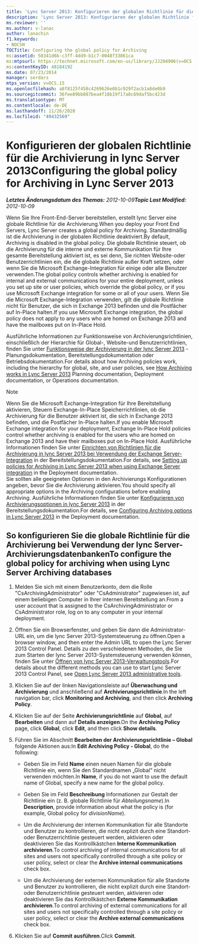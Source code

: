 ```yaml
---
title: 'Lync Server 2013: Konfigurieren der globalen Richtlinie für die Archivierung'
description: 'Lync Server 2013: Konfigurieren der globalen Richtlinie für die Archivierung'
ms.reviewer: ''
ms.author: v-lanac
author: lanachin
f1.keywords:
- NOCSH
TOCTitle: Configuring the global policy for Archiving
ms:assetid: 58341d6b-c3ff-4dd9-b1c7-0048f33861ca
ms:mtpsurl: https://technet.microsoft.com/en-us/library/JJ204906(v=OCS.15)
ms:contentKeyID: 48184192
ms.date: 07/23/2014
manager: serdars
mtps_version: v=OCS.15
ms.openlocfilehash: a8f8125f458c4269626e0b1c929f2acb1a8de0b9
ms.sourcegitcommit: 36fee89bb887bea4f18b19f17a8c69daf5bc423d
ms.translationtype: MT
ms.contentlocale: de-DE
ms.lasthandoff: 11/26/2020
ms.locfileid: "49432569"
---
```

# <a name="configuring-the-global-policy-for-archiving-in-lync-server-2013"></a><span data-ttu-id="876b4-103">Konfigurieren der globalen Richtlinie für die Archivierung in lync Server 2013</span><span class="sxs-lookup"><span data-stu-id="876b4-103">Configuring the global policy for Archiving in Lync Server 2013</span></span>

<div data-xmlns="http://www.w3.org/1999/xhtml">

<div class="topic" data-xmlns="http://www.w3.org/1999/xhtml" data-msxsl="urn:schemas-microsoft-com:xslt" data-cs="https://msdn.microsoft.com/">

<div data-asp="https://msdn2.microsoft.com/asp">



</div>

<div id="mainSection">

<div id="mainBody"><span data-ttu-id="876b4-104">

<span> </span></span><span class="sxs-lookup"><span data-stu-id="876b4-104">

<span> </span></span></span>

<span data-ttu-id="876b4-105">_**Letztes Änderungsdatum des Themas:** 2012-10-09_</span><span class="sxs-lookup"><span data-stu-id="876b4-105">_**Topic Last Modified:** 2012-10-09_</span></span>

<span data-ttu-id="876b4-106">Wenn Sie Ihre Front-End-Server bereitstellen, erstellt lync Server eine globale Richtlinie für die Archivierung.</span><span class="sxs-lookup"><span data-stu-id="876b4-106">When you deploy your Front End Servers, Lync Server creates a global policy for Archiving.</span></span> <span data-ttu-id="876b4-107">Standardmäßig ist die Archivierung in der globalen Richtlinie deaktiviert.</span><span class="sxs-lookup"><span data-stu-id="876b4-107">By default, Archiving is disabled in the global policy.</span></span> <span data-ttu-id="876b4-108">Die globale Richtlinie steuert, ob die Archivierung für die interne und externe Kommunikation für Ihre gesamte Bereitstellung aktiviert ist, es sei denn, Sie richten Website-oder Benutzerrichtlinien ein, die die globale Richtlinie außer Kraft setzen, oder wenn Sie die Microsoft Exchange-Integration für einige oder alle Benutzer verwenden.</span><span class="sxs-lookup"><span data-stu-id="876b4-108">The global policy controls whether archiving is enabled for internal and external communications for your entire deployment, unless you set up site or user policies, which override the global policy, or if you use Microsoft Exchange integration for some or all of your users.</span></span> <span data-ttu-id="876b4-109">Wenn Sie die Microsoft Exchange-Integration verwenden, gilt die globale Richtlinie nicht für Benutzer, die sich in Exchange 2013 befinden und die Postfächer auf In-Place halten.</span><span class="sxs-lookup"><span data-stu-id="876b4-109">If you use Microsoft Exchange integration, the global policy does not apply to any users who are homed on Exchange 2013 and have the mailboxes put on In-Place Hold.</span></span>

<span data-ttu-id="876b4-110">Ausführliche Informationen zur Funktionsweise von Archivierungsrichtlinien, einschließlich der Hierarchie für Global-, Website-und Benutzerrichtlinien, finden Sie unter [Funktionsweise der Archivierung in der lync Server 2013](lync-server-2013-how-archiving-works.md) -Planungsdokumentation, Bereitstellungsdokumentation oder Betriebsdokumentation.</span><span class="sxs-lookup"><span data-stu-id="876b4-110">For details about how Archiving policies work, including the hierarchy for global, site, and user policies, see [How Archiving works in Lync Server 2013](lync-server-2013-how-archiving-works.md) Planning documentation, Deployment documentation, or Operations documentation.</span></span>

<div>


> [!NOTE]  
> <span data-ttu-id="876b4-111">Wenn Sie die Microsoft Exchange-Integration für Ihre Bereitstellung aktivieren, Steuern Exchange-In-Place Speicherrichtlinien, ob die Archivierung für die Benutzer aktiviert ist, die sich in Exchange 2013 befinden, und die Postfächer In-Place halten.</span><span class="sxs-lookup"><span data-stu-id="876b4-111">If you enable Microsoft Exchange integration for your deployment, Exchange In-Place Hold policies control whether archiving is enabled for the users who are homed on Exchange 2013 and have their mailboxes put on In-Place Hold.</span></span> <span data-ttu-id="876b4-112">Ausführliche Informationen finden Sie unter <A href="lync-server-2013-setting-up-policies-for-archiving-when-using-exchange-server-integration.md">Einrichten von Richtlinien für die Archivierung in lync Server 2013 bei Verwendung der Exchange Server-Integration</A> in der Bereitstellungsdokumentation.</span><span class="sxs-lookup"><span data-stu-id="876b4-112">For details, see <A href="lync-server-2013-setting-up-policies-for-archiving-when-using-exchange-server-integration.md">Setting up policies for Archiving in Lync Server 2013 when using Exchange Server integration</A> in the Deployment documentation.</span></span><BR><span data-ttu-id="876b4-113">Sie sollten alle geeigneten Optionen in den Archivierungs Konfigurationen angeben, bevor Sie die Archivierung aktivieren.</span><span class="sxs-lookup"><span data-stu-id="876b4-113">You should specify all appropriate options in the Archiving configurations before enabling Archiving.</span></span> <span data-ttu-id="876b4-114">Ausführliche Informationen finden Sie unter <A href="lync-server-2013-configuring-archiving-options.md">Konfigurieren von Archivierungsoptionen in lync Server 2013</A> in der Bereitstellungsdokumentation.</span><span class="sxs-lookup"><span data-stu-id="876b4-114">For details, see <A href="lync-server-2013-configuring-archiving-options.md">Configuring Archiving options in Lync Server 2013</A> in the Deployment documentation.</span></span>



</div>

<div>

## <a name="to-configure-the-global-policy-for-archiving-when-using-lync-server-archiving-databases"></a><span data-ttu-id="876b4-115">So konfigurieren Sie die globale Richtlinie für die Archivierung bei Verwendung der lync Server-Archivierungsdatenbanken</span><span class="sxs-lookup"><span data-stu-id="876b4-115">To configure the global policy for archiving when using Lync Server Archiving databases</span></span>

1.  <span data-ttu-id="876b4-116">Melden Sie sich mit einem Benutzerkonto, dem die Rolle "CsArchivingAdministrator" oder "CsAdministrator" zugewiesen ist, auf einem beliebigen Computer in Ihrer internen Bereitstellung an.</span><span class="sxs-lookup"><span data-stu-id="876b4-116">From a user account that is assigned to the CsArchivingAdministrator or CsAdministrator role, log on to any computer in your internal deployment.</span></span>

2.  <span data-ttu-id="876b4-117">Öffnen Sie ein Browserfenster, und geben Sie dann die Administrator-URL ein, um die lync Server 2013-Systemsteuerung zu öffnen.</span><span class="sxs-lookup"><span data-stu-id="876b4-117">Open a browser window, and then enter the Admin URL to open the Lync Server 2013 Control Panel.</span></span> <span data-ttu-id="876b4-118">Details zu den verschiedenen Methoden, die Sie zum Starten der lync Server 2013-Systemsteuerung verwenden können, finden Sie unter [Öffnen von lync Server 2013-Verwaltungstools](lync-server-2013-open-lync-server-administrative-tools.md).</span><span class="sxs-lookup"><span data-stu-id="876b4-118">For details about the different methods you can use to start Lync Server 2013 Control Panel, see [Open Lync Server 2013 administrative tools](lync-server-2013-open-lync-server-administrative-tools.md).</span></span>

3.  <span data-ttu-id="876b4-119">Klicken Sie auf der linken Navigationsleiste auf **Überwachung und Archivierung** und anschließend auf **Archivierungsrichtlinie**.</span><span class="sxs-lookup"><span data-stu-id="876b4-119">In the left navigation bar, click **Monitoring and Archiving**, and then click **Archiving Policy**.</span></span>

4.  <span data-ttu-id="876b4-120">Klicken Sie auf der Seite **Archivierungsrichtlinie** auf **Global**, auf **Bearbeiten** und dann auf **Details anzeigen**.</span><span class="sxs-lookup"><span data-stu-id="876b4-120">On the **Archiving Policy** page, click **Global**, click **Edit**, and then click **Show details**.</span></span>

5.  <span data-ttu-id="876b4-121">Führen Sie im Abschnitt **Bearbeiten der Archivierungsrichtlinie – Global** folgende Aktionen aus:</span><span class="sxs-lookup"><span data-stu-id="876b4-121">In **Edit Archiving Policy - Global**, do the following:</span></span>
    
      - <span data-ttu-id="876b4-122">Geben Sie im Feld **Name** einen neuen Namen für die globale Richtlinie ein, wenn Sie den Standardnamen „Global“ nicht verwenden möchten.</span><span class="sxs-lookup"><span data-stu-id="876b4-122">In **Name**, if you do not want to use the default name of Global, specify a new name for the global policy.</span></span>
    
      - <span data-ttu-id="876b4-123">Geben Sie im Feld **Beschreibung** Informationen zur Gestalt der Richtlinie ein (z. B. globale Richtlinie für *Abteilungsname*).</span><span class="sxs-lookup"><span data-stu-id="876b4-123">In **Description**, provide information about what the policy is (for example, Global policy for *divisionName*).</span></span>
    
      - <span data-ttu-id="876b4-124">Um die Archivierung der internen Kommunikation für alle Standorte und Benutzer zu kontrollieren, die nicht explizit durch eine Standort- oder Benutzerrichtlinie gesteuert werden, aktivieren oder deaktivieren Sie das Kontrollkästchen **Interne Kommunikation archivieren**.</span><span class="sxs-lookup"><span data-stu-id="876b4-124">To control archiving of internal communications for all sites and users not specifically controlled through a site policy or user policy, select or clear the **Archive internal communications** check box.</span></span>
    
      - <span data-ttu-id="876b4-125">Um die Archivierung der externen Kommunikation für alle Standorte und Benutzer zu kontrollieren, die nicht explizit durch eine Standort- oder Benutzerrichtlinie gesteuert werden, aktivieren oder deaktivieren Sie das Kontrollkästchen **Externe Kommunikation archivieren**.</span><span class="sxs-lookup"><span data-stu-id="876b4-125">To control archiving of external communications for all sites and users not specifically controlled through a site policy or user policy, select or clear the **Archive external communications** check box.</span></span>

6.  <span data-ttu-id="876b4-126">Klicken Sie auf **Commit ausführen**.</span><span class="sxs-lookup"><span data-stu-id="876b4-126">Click **Commit**.</span></span>

<span data-ttu-id="876b4-127"></div>

</div>

<span> </span>

</div>

</div>

</span><span class="sxs-lookup"><span data-stu-id="876b4-127"></div>

</div>

<span> </span>

</div>

</div>

</span></span></div>

